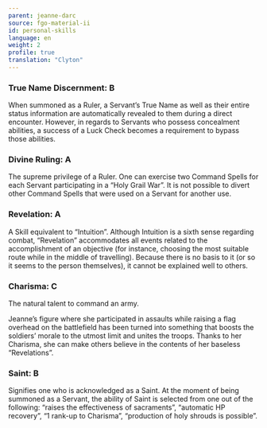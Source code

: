 ```yaml
---
parent: jeanne-darc
source: fgo-material-ii
id: personal-skills
language: en
weight: 2
profile: true
translation: "Clyton"
---
```


### True Name Discernment: B

When summoned as a Ruler, a Servant’s True Name as well as their entire status information are automatically revealed to them during a direct encounter. However, in regards to Servants who possess concealment abilities, a success of a Luck Check becomes a requirement to bypass those abilities.

### Divine Ruling: A

The supreme privilege of a Ruler. One can exercise two Command Spells for each Servant participating in a “Holy Grail War”. It is not possible to divert other Command Spells that were used on a Servant for another use.

### Revelation: A

A Skill equivalent to “Intuition”. Although Intuition is a sixth sense regarding combat, “Revelation” accommodates all events related to the accomplishment of an objective (for instance, choosing the most suitable route while in the middle of travelling). Because there is no basis to it (or so it seems to the person themselves), it cannot be explained well to others.

### Charisma: C

The natural talent to command an army.

Jeanne’s figure where she participated in assaults while raising a flag overhead on the battlefield has been turned into something that boosts the soldiers’ morale to the utmost limit and unites the troops. Thanks to her Charisma, she can make others believe in the contents of her baseless “Revelations”.

### Saint: B

Signifies one who is acknowledged as a Saint. At the moment of being summoned as a Servant, the ability of Saint is selected from one out of the following: “raises the effectiveness of sacraments”, “automatic HP recovery”, “1 rank-up to Charisma”, “production of holy shrouds is possible”.

